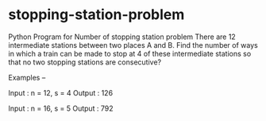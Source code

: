 # stopping-station-problem
Python Program for Number of stopping station problem
There are 12 intermediate stations between two places A and B. Find the number of ways in which a train can be made to stop at 4 of these intermediate stations so that no two stopping stations are consecutive?

Examples –

Input  : n = 12, s = 4
Output : 126

Input  : n = 16, s = 5
Output : 792

